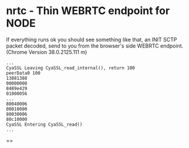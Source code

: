 nrtc - Thin WEBRTC endpoint for NODE 
====


If everything runs ok you should see something like that, an INIT SCTP packet decoded, send to you from the browser's side WEBRTC endpoint. (Chrome Version 38.0.2125.111 m)

    ...
    CyaSSL Leaving CyaSSL_read_internal(), return 100
    peerData0 100
    13881388
    00000000
    8489e429
    01000056
    ...
    80040006
    00010000
    80030006
    80c10000
    CyaSSL Entering CyaSSL_read()
    ...
    
==
    
    
    
    
